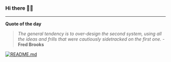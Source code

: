 ### Hi there 👋🏻


---

**Quote of the day**

> *The general tendency is to over-design the second system, using all the ideas and frills that were cautiously sidetracked on the first one.* - **Fred Brooks** 

[![README.md](https://github.com/marcolovazzano/marcolovazzano/actions/workflows/readme.yml/badge.svg)](https://github.com/marcolovazzano/marcolovazzano/actions/workflows/readme.yml)
